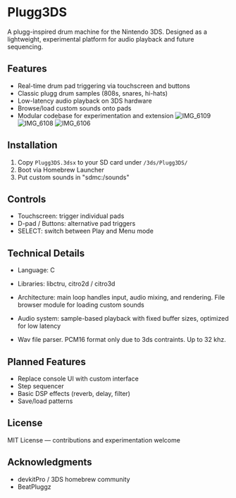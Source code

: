 # Plugg3DS

A plugg-inspired drum machine for the Nintendo 3DS. Designed as a lightweight, experimental platform for audio playback and future sequencing.

## Features
- Real-time drum pad triggering via touchscreen and buttons  
- Classic plugg drum samples (808s, snares, hi-hats)  
- Low-latency audio playback on 3DS hardware
- Browse/load custom sounds onto pads   
- Modular codebase for experimentation and extension
![IMG_6109](https://github.com/user-attachments/assets/4c08195a-0cea-425c-b9c4-3635e212a242)
![IMG_6108](https://github.com/user-attachments/assets/7845eb05-8e4b-4584-b723-5016d80be0b4)
![IMG_6106](https://github.com/user-attachments/assets/29f844ab-6950-4168-9009-9479b461d381)

## Installation

1. Copy `Plugg3DS.3dsx` to your SD card under `/3ds/Plugg3DS/`  
2. Boot via Homebrew Launcher
3. Put custom sounds in "sdmc:/sounds"

## Controls
- Touchscreen: trigger individual pads  
- D-pad / Buttons: alternative pad triggers
- SELECT: switch between Play and Menu mode

## Technical Details
- Language: C  
- Libraries: libctru, citro2d / citro3d  

- Architecture: main loop handles input, audio mixing, and rendering. File browser module for loading custom sounds  
- Audio system: sample-based playback with fixed buffer sizes, optimized for low latency
- Wav file parser. PCM16 format only due to 3ds contraints. Up to 32 khz.

## Planned Features
- Replace console UI with custom interface
- Step sequencer    
- Basic DSP effects (reverb, delay, filter)  
- Save/load patterns  

## License
MIT License — contributions and experimentation welcome  

## Acknowledgments
- devkitPro / 3DS homebrew community  
- BeatPluggz 
